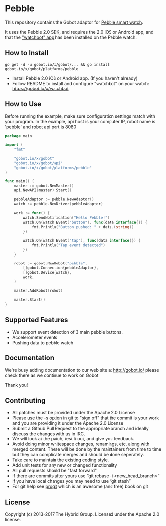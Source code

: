 # Pebble

This repository contains the Gobot adaptor for [Pebble smart watch](http://getpebble.com/).

It uses the Pebble 2.0 SDK, and requires the 2.0 iOS or Android app, and that the ["watchbot" app](https://gobot.io/x/watchbot) has been installed on the Pebble watch.

## How to Install

```
go get -d -u gobot.io/x/gobot/... && go install gobot.io/x/gobot/platforms/pebble
```

* Install Pebble 2.0 iOS or Android app. (If you haven't already)
* Follow README to install and configure "watchbot" on your watch: https://gobot.io/x/watchbot

## How to Use

Before running the example, make sure configuration settings match with your program. In the example, api host is your computer IP, robot name is 'pebble' and robot api port is 8080

```go
package main

import (
	"fmt"

	"gobot.io/x/gobot"
	"gobot.io/x/gobot/api"
	"gobot.io/x/gobot/platforms/pebble"
)

func main() {
	master := gobot.NewMaster()
	api.NewAPI(master).Start()

	pebbleAdaptor := pebble.NewAdaptor()
	watch := pebble.NewDriver(pebbleAdaptor)

	work := func() {
		watch.SendNotification("Hello Pebble!")
		watch.On(watch.Event("button"), func(data interface{}) {
			fmt.Println("Button pushed: " + data.(string))
		})

		watch.On(watch.Event("tap"), func(data interface{}) {
			fmt.Println("Tap event detected")
		})
	}

	robot := gobot.NewRobot("pebble",
		[]gobot.Connection{pebbleAdaptor},
		[]gobot.Device{watch},
		work,
	)

	master.AddRobot(robot)

	master.Start()
}

```

## Supported Features

* We support event detection of 3 main pebble buttons.
* Accelerometer events
* Pushing data to pebble watch

## Documentation

We're busy adding documentation to our web site at http://gobot.io/ please check there as we continue to work on Gobot

Thank you!

## Contributing

* All patches must be provided under the Apache 2.0 License
* Please use the -s option in git to "sign off" that the commit is your work and you are providing it under the Apache 2.0 License
* Submit a Github Pull Request to the appropriate branch and ideally discuss the changes with us in IRC.
* We will look at the patch, test it out, and give you feedback.
* Avoid doing minor whitespace changes, renamings, etc. along with merged content. These will be done by the maintainers from time to time but they can complicate merges and should be done seperately.
* Take care to maintain the existing coding style.
* Add unit tests for any new or changed functionality
* All pull requests should be "fast forward"
* If there are commits after yours use “git rebase -i <new_head_branch>”
* If you have local changes you may need to use “git stash”
* For git help see [progit](http://git-scm.com/book) which is an awesome (and free) book on git

## License

Copyright (c) 2013-2017 The Hybrid Group. Licensed under the Apache 2.0 license.
